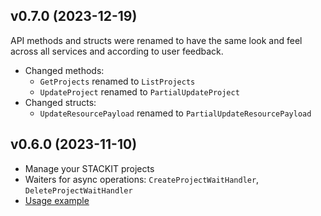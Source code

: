 ## v0.7.0 (2023-12-19)

API methods and structs were renamed to have the same look and feel across all services and according to user feedback.

- Changed methods:
  - `GetProjects` renamed to `ListProjects`
  - `UpdateProject` renamed to `PartialUpdateProject`
- Changed structs:
  - `UpdateResourcePayload` renamed to `PartialUpdateResourcePayload`


## v0.6.0 (2023-11-10)

- Manage your STACKIT projects
- Waiters for async operations: `CreateProjectWaitHandler`, `DeleteProjectWaitHandler`
- [Usage example](https://github.com/stackitcloud/stackit-sdk-go/tree/main/examples/resourcemanager)
